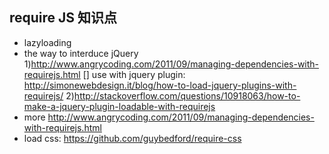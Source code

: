 ## require JS 知识点

* lazyloading
* the way to interduce jQuery  1)http://www.angrycoding.com/2011/09/managing-dependencies-with-requirejs.html
[] use with jquery plugin: http://simonewebdesign.it/blog/how-to-load-jquery-plugins-with-requirejs/ 2)http://stackoverflow.com/questions/10918063/how-to-make-a-jquery-plugin-loadable-with-requirejs
* more http://www.angrycoding.com/2011/09/managing-dependencies-with-requirejs.html
* load css: https://github.com/guybedford/require-css